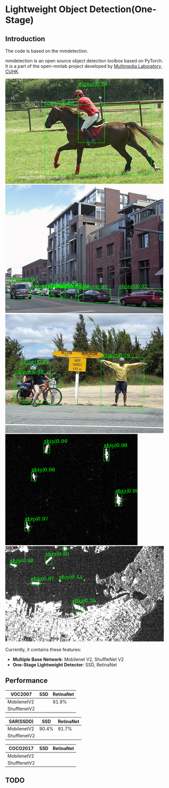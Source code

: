 
# Lightweight Object Detection(One-Stage)

## Introduction

The code is based on the mmdetection.

mmdetection is an open source object detection toolbox based on PyTorch. It is
a part of the open-mmlab project developed by [Multimedia Laboratory, CUHK](http://mmlab.ie.cuhk.edu.hk/).

![demo image](demo/V2.png)
![demo image](demo/V3.png)
![demo image](demo/V4.png)
![demo image](demo/1.png)
![demo image](demo/4.png)

Currently, it contains these features:
- **Multiple Base Network**: Mobilenet V2, ShuffleNet V2
- **One-Stage Lightweight Detector**: SSD, RetinaNet


## Performance

| VOC2007      | SSD                                                                         | RetinaNet                                                                   
|--------------|-----------------------------------------------------------------------------|-----------------------------------------------------------------------------|
| MobilenetV2  |                                                                             | 81.9%                                                                        |
| ShufflenetV2 |                                                                             |                                                                              |



| SAR(SSDD)    | SSD                                                                          | RetinaNet                                                                   
|--------------|------------------------------------------------------------------------------|----------------------------------------------------------------------------|
| MobilenetV2  | 90.4%                                                                        | 91.7%                                                                      |
| ShufflenetV2 |                                                                             |                                                                              |


| COCO2017     | SSD                                                                          | RetinaNet                                                                   
|--------------|------------------------------------------------------------------------------|-----------------------------------------------------------------------------|
| MobilenetV2  |                                                                              |                                                                             |
| ShufflenetV2 |                                                                              |                                                                             |



## TODO
